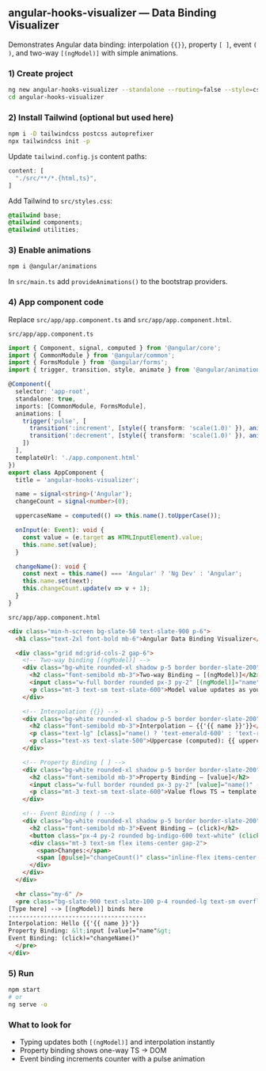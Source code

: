 ## angular-hooks-visualizer — Data Binding Visualizer

Demonstrates Angular data binding: interpolation `{{}}`, property `[ ]`, event `( )`, and two-way `[(ngModel)]` with simple animations.

### 1) Create project
```bash
ng new angular-hooks-visualizer --standalone --routing=false --style=css
cd angular-hooks-visualizer
```

### 2) Install Tailwind (optional but used here)
```bash
npm i -D tailwindcss postcss autoprefixer
npx tailwindcss init -p
```

Update `tailwind.config.js` content paths:
```js
content: [
  "./src/**/*.{html,ts}",
]
```

Add Tailwind to `src/styles.css`:
```css
@tailwind base;
@tailwind components;
@tailwind utilities;
```

### 3) Enable animations
```bash
npm i @angular/animations
```

In `src/main.ts` add `provideAnimations()` to the bootstrap providers.

### 4) App component code
Replace `src/app/app.component.ts` and `src/app/app.component.html`.

`src/app/app.component.ts`
```ts
import { Component, signal, computed } from '@angular/core';
import { CommonModule } from '@angular/common';
import { FormsModule } from '@angular/forms';
import { trigger, transition, style, animate } from '@angular/animations';

@Component({
  selector: 'app-root',
  standalone: true,
  imports: [CommonModule, FormsModule],
  animations: [
    trigger('pulse', [
      transition(':increment', [style({ transform: 'scale(1.0)' }), animate('150ms', style({ transform: 'scale(1.06)' })), animate('150ms', style({ transform: 'scale(1.0)' }))]),
      transition(':decrement', [style({ transform: 'scale(1.0)' }), animate('150ms', style({ transform: 'scale(0.94)' })), animate('150ms', style({ transform: 'scale(1.0)' }))])
    ])
  ],
  templateUrl: './app.component.html'
})
export class AppComponent {
  title = 'angular-hooks-visualizer';

  name = signal<string>('Angular');
  changeCount = signal<number>(0);

  uppercaseName = computed(() => this.name().toUpperCase());

  onInput(e: Event): void {
    const value = (e.target as HTMLInputElement).value;
    this.name.set(value);
  }

  changeName(): void {
    const next = this.name() === 'Angular' ? 'Ng Dev' : 'Angular';
    this.name.set(next);
    this.changeCount.update(v => v + 1);
  }
}
```

`src/app/app.component.html`
```html
<div class="min-h-screen bg-slate-50 text-slate-900 p-6">
  <h1 class="text-2xl font-bold mb-6">Angular Data Binding Visualizer</h1>

  <div class="grid md:grid-cols-2 gap-6">
    <!-- Two-way binding [(ngModel)] -->
    <div class="bg-white rounded-xl shadow p-5 border border-slate-200">
      <h2 class="font-semibold mb-3">Two-way Binding — [(ngModel)]</h2>
      <input class="w-full border rounded px-3 py-2" [(ngModel)]="name" placeholder="Type your name" />
      <p class="mt-3 text-sm text-slate-600">Model value updates as you type.</p>
    </div>

    <!-- Interpolation {{}} -->
    <div class="bg-white rounded-xl shadow p-5 border border-slate-200">
      <h2 class="font-semibold mb-3">Interpolation — {{'{{ name }}'}}</h2>
      <p class="text-lg" [class]="name() ? 'text-emerald-600' : 'text-rose-600'">Hello {{ name() || '...' }}!</p>
      <p class="text-xs text-slate-500">Uppercase (computed): {{ uppercaseName() }}</p>
    </div>

    <!-- Property Binding [ ] -->
    <div class="bg-white rounded-xl shadow p-5 border border-slate-200">
      <h2 class="font-semibold mb-3">Property Binding — [value]</h2>
      <input class="w-full border rounded px-3 py-2" [value]="name()" (input)="onInput($event)" />
      <p class="mt-3 text-sm text-slate-600">Value flows TS → template.</p>
    </div>

    <!-- Event Binding ( ) -->
    <div class="bg-white rounded-xl shadow p-5 border border-slate-200">
      <h2 class="font-semibold mb-3">Event Binding — (click)</h2>
      <button class="px-4 py-2 rounded bg-indigo-600 text-white" (click)="changeName()">Toggle Name</button>
      <div class="mt-3 text-sm flex items-center gap-2">
        <span>Changes:</span>
        <span [@pulse]="changeCount()" class="inline-flex items-center justify-center w-7 h-7 rounded-full bg-slate-900 text-white">{{ changeCount() }}</span>
      </div>
    </div>
  </div>

  <hr class="my-6" />
  <pre class="bg-slate-900 text-slate-100 p-4 rounded-lg text-sm overflow-auto">
[Type here] --> [(ngModel)] binds here
---------------------------------------
Interpolation: Hello {{'{{ name }}'}}
Property Binding: &lt;input [value]="name"&gt;
Event Binding: (click)="changeName()"
  </pre>
</div>
```

### 5) Run
```bash
npm start
# or
ng serve -o
```

### What to look for
- Typing updates both `[(ngModel)]` and interpolation instantly
- Property binding shows one-way TS → DOM
- Event binding increments counter with a pulse animation


